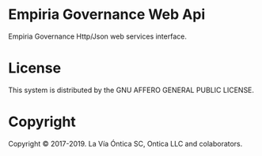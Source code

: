 ﻿# Empiria Governance Web Api

  Empiria Governance Http/Json web services interface.

# License

  This system is distributed by the GNU AFFERO GENERAL PUBLIC LICENSE.

# Copyright

  Copyright © 2017-2019. La Vía Óntica SC, Ontica LLC and colaborators.
